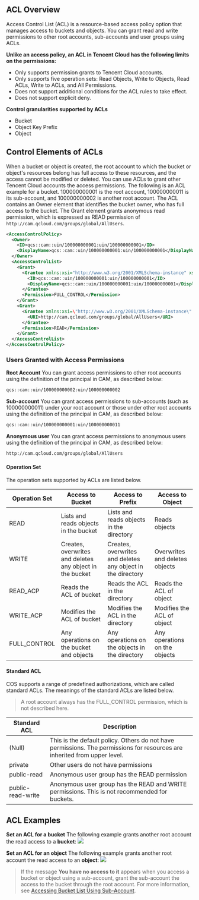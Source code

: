 ## ACL Overview
Access Control List (ACL) is a resource-based access policy option that manages access to buckets and objects. You can grant read and write permissions to other root accounts, sub-accounts and user groups using ACLs.

**Unlike an access policy, an ACL in Tencent Cloud has the following limits on the permissions:**
- Only supports permission grants to Tencent Cloud accounts.
- Only supports five operation sets: Read Objects, Write to Objects, Read ACLs, Write to ACLs, and All Permissions.
- Does not support additional conditions for the ACL rules to take effect.
- Does not support explicit deny.

**Control granularities supported by ACLs**
- Bucket
- Object Key Prefix
- Object

## Control Elements of ACLs
When a bucket or object is created, the root account to which the bucket or object's resources belong has full access to these resources, and the access cannot be modified or deleted. You can use ACLs to grant other Tencent Cloud accounts the access permissions.
The following is an ACL example for a bucket. 100000000001 is the root account, 100000000011 is its sub-account, and 100000000002 is another root account. The ACL contains an Owner element that identifies the bucket owner, who has full access to the bucket. The Grant element grants anonymous read permission, which is expressed as READ permission of `http://cam.qcloud.com/groups/global/AllUsers`.

```xml
<AccessControlPolicy>
  <Owner>
    <ID>qcs::cam::uin/100000000001:uin/100000000001</ID>
    <DisplayName>qcs::cam::uin/100000000001:uin/100000000001</DisplayName>
  </Owner>
  <AccessControlList>
    <Grant>
      <Grantee xmlns:xsi="http://www.w3.org/2001/XMLSchema-instance" xsi:type="RootAccount">
        <ID>qcs::cam::uin/100000000001:uin/100000000001</ID>
        <DisplayName>qcs::cam::uin/100000000001:uin/100000000001</DisplayName>
      </Grantee>
      <Permission>FULL_CONTROL</Permission>
    </Grant>
    <Grant>
      <Grantee xmlns:xsi=\"http://www.w3.org/2001/XMLSchema-instance\" xsi:type=\"Group\">
        <URI>http://cam.qcloud.com/groups/global/AllUsers</URI>
      </Grantee>
      <Permission>READ</Permission>
    </Grant>
  </AccessControlList>
</AccessControlPolicy>
```



### Users Granted with Access Permissions
**Root Account**
You can grant access permissions to other root accounts using the definition of the principal in CAM, as described below:
```bash
qcs::cam::uin/100000000002:uin/100000000002
```

**Sub-account**
You can grant access permissions to sub-accounts (such as 100000000011) under your root account or those under other root accounts using the definition of the principal in CAM, as described below:
```bash
qcs::cam::uin/100000000001:uin/100000000011
```

**Anonymous user**
You can grant access permissions to anonymous users using the definition of the principal in CAM, as described below:
```bash
http://cam.qcloud.com/groups/global/AllUsers
```

#### Operation Set
The operation sets supported by ACLs are listed below.

| Operation Set | Access to Bucket | Access to Prefix | Access to Object |
| ------------ | ----------------- | ---------------- | --------- |
| READ | Lists and reads objects in the bucket | Lists and reads objects in the directory | Reads objects |
| WRITE | Creates, overwrites and deletes any object in the bucket | Creates, overwrites and deletes any object in the directory | Overwrites and deletes objects |
| READ_ACP | Reads the ACL of bucket | Reads the ACL in the directory | Reads the ACL of object |
| WRITE_ACP | Modifies the ACL of bucket | Modifies the ACL in the directory | Modifies the ACL of object |
| FULL_CONTROL | Any operations on the bucket and objects | Any operations on the objects in the directory | Any operations on the objects |

#### Standard ACL
COS supports a range of predefined authorizations, which are called standard ACLs. The meanings of the standard ACLs are listed below.

>A root account always has the FULL_CONTROL permission, which is not described here.

| Standard ACL            | Description |
| ----------------- | --------------------------------------- |
| (Null) | This is the default policy. Others do not have permissions. The permissions for resources are inherited from upper level. |
| private | Other users do not have permissions |
| public-read | Anonymous user group has the READ permission |
| public-read-write | Anonymous user group has the READ and WRITE permissions. This is not recommended for buckets. |

## ACL Examples
**Set an ACL for a bucket**
The following example grants another root account the read access to a **bucket**:
![](https://main.qcloudimg.com/raw/d7fdfdcf75abd5b34fa3fc704f134ed1.png)

**Set an ACL for an object**
The following example grants another root account the read access to an **object**:
![](https://main.qcloudimg.com/raw/436257b395fd84afe85a5448d9b3280c.png)
> If the message **You have no access to it** appears when you access a bucket or object using a sub-account, grant the sub-account the access to the bucket through the root account. For more information, see [Accessing Bucket List Using Sub-Account](https://intl.cloud.tencent.com/document/product/436/17061).
